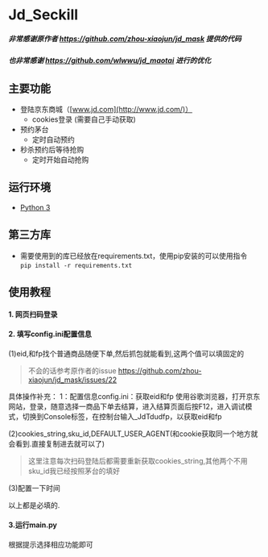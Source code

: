 # Jd_Seckill

##### 非常感谢原作者 https://github.com/zhou-xiaojun/jd_mask 提供的代码
##### 也非常感谢 https://github.com/wlwwu/jd_maotai 进行的优化

## 主要功能

- 登陆京东商城（[www.jd.com](http://www.jd.com/)）
  - cookies登录 (需要自己手动获取)
- 预约茅台
  - 定时自动预约
- 秒杀预约后等待抢购
  - 定时开始自动抢购

## 运行环境

- [Python 3](https://www.python.org/)

## 第三方库

- 需要使用到的库已经放在requirements.txt，使用pip安装的可以使用指令  
`pip install -r requirements.txt`

## 使用教程  
#### 1. 网页扫码登录
#### 2. 填写config.ini配置信息 
(1)eid,和fp找个普通商品随便下单,然后抓包就能看到,这两个值可以填固定的 
> 不会的话参考原作者的issue https://github.com/zhou-xiaojun/jd_mask/issues/22

具体操作补充：
1：配置信息config.ini：获取eid和fp
使用谷歌浏览器，打开京东网站，登录，随意选择一商品下单去结算，进入结算页面后按F12，进入调试模式，切换到Console标签，在控制台输入_JdTdudfp，以获取eid和fp 

(2)cookies_string,sku_id,DEFAULT_USER_AGENT(和cookie获取同一个地方就会看到.直接复制进去就可以了) 
>这里注意每次扫码登陆后都需要重新获取cookies_string,其他两个不用  
>sku_id我已经按照茅台的填好 

(3)配置一下时间
 
以上都是必填的.

#### 3.运行main.py 
根据提示选择相应功能即可
